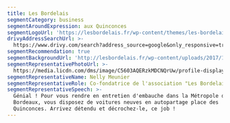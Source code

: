 ```yaml
---
title: Les Bordelais
segmentCategory: business
segmentAroundExpression: aux Quinconces
segmentLogoUrl: 'https://lesbordelais.fr/wp-content/themes/les-bordelais/img/logo.svg'
drivyAddressSearchUrl: >-
  https://www.drivy.com/search?address_source=google&only_responsive=true&country_scope=FR&latitude=44.8439848&longitude=-0.573847600000022&page=1&address=Quinconces%2C+Bordeaux%2C+France&city_display_name=Bordeaux
segmentRecommendation: true
segmentBackgroundUrl: 'http://lesbordelais.fr/wp-content/uploads/2017/10/association_01.png'
segmentRepresentativePhotoUrl: >-
  https://media.licdn.com/dms/image/C5603AQERzkMDCNQrUw/profile-displayphoto-shrink_800_800/0?e=1540425600&v=beta&t=EVXEWKywPx8urNuBWYo08i-BjW1WglTtbncfhS6s6Jg
segmentRepresentativeName: Nelly Meunier
segmentRepresentativeRole: Co-fondatrice de l'association "Les Bordelais"
segmentRepresentativeSpeech: >-
  Génial ! Pour vous rendre en entretien d'embauche dans la Métropole de
  Bordeaux, vous disposez de voitures neuves en autopartage place des
  Quinconces. Arrivez détendu et décrochez-le, ce job !
---
```


